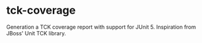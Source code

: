 # tck-coverage
Generation a TCK coverage report with support for JUnit 5. Inspiration from JBoss' Unit TCK library.
